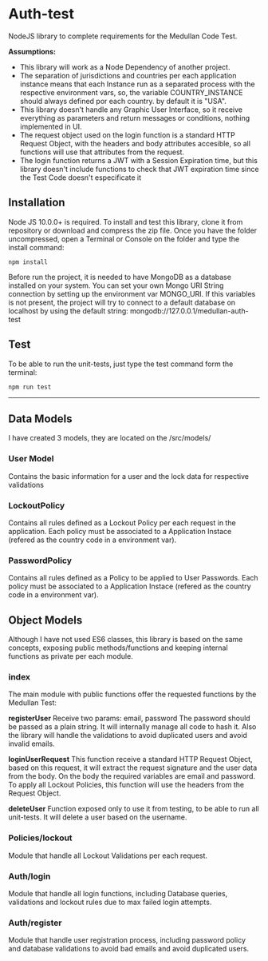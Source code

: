 # Auth-test

NodeJS library to complete requirements for the Medullan Code Test.

**Assumptions:**
- This library will work as a Node Dependency of another project.
- The separation of jurisdictions and countries per each application instance means that each Instance run as a separated process with the respective environment vars, so, the variable COUNTRY_INSTANCE should always defined por each country. by default it is "USA".
- This library doesn't handle any Graphic User Interface, so it receive everything as parameters and return messages or conditions, nothing implemented in UI.
- The request object used on the login function is a standard HTTP Request Object, with the headers and body attributes accesible, so all functions will use that attributes from the request.
- The login function returns a JWT with a Session Expiration time, but this library doesn't include functions to check that JWT expiration time since the Test Code doesn't especificate it


## Installation

Node JS 10.0.0+ is required.
To install and test this library, clone it from repository or download and compress the zip file. Once you have the folder uncompressed, open a Terminal or Console on the folder and type the install command:

```
npm install
```

Before run the project, it is needed to have MongoDB as a database installed on your system.
You can set your own Mongo URI String connection by setting up the environment var MONGO_URI.
If this variables is not present, the project will try to connect to a default database on localhost by using the default string: mongodb://127.0.0.1/medullan-auth-test

## Test

To be able to run the unit-tests, just type the test command form the terminal:

```
npm run test
```

------------



## Data Models

I have created 3 models, they are located on the /src/models/

### User Model
Contains the basic information for a user and the lock data for respective validations

### LockoutPolicy
Contains all rules defined as a Lockout Policy per each request in the application. Each policy must be associated to a Application Instace (refered as the country code in a environment var).

### PasswordPolicy
Contains all rules defined as a Policy to be applied to User Passwords. Each policy must be associated to a Application Instace (refered as the country code in a environment var).


## Object Models
Although I have not used ES6 classes, this library is based on the same concepts, exposing public methods/functions and keeping internal functions as private per each module.


### index
The main module with public functions offer the requested functions by the Medullan Test:

**registerUser**
Receive two params: email, password
The password should be passed as a plain string. It will internally manage all code to hash it. Also the library will handle the validations to avoid duplicated users and avoid invalid emails.

**loginUserRequest**
This function receive a standard HTTP Request Object, based on this request, it will extract the request signature and the user data from the body.
On the body the required variables are email and password.
To apply all Lockout Policies, this function will use the headers from the Request Object.

**deleteUser**
Function exposed only to use it from testing, to be able to run all unit-tests.
It will delete a user based on the username.


### Policies/lockout
Module that handle all Lockout Validations per each request.


### Auth/login
Module that handle all login functions, including Database queries, validations and lockout rules due to max failed login attempts.


### Auth/register
Module that handle user registration process, including password policy and database validations to avoid bad emails and avoid duplicated users.